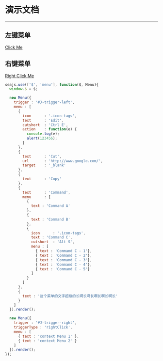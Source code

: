 # 演示文档

---
<link rel="stylesheet" type="text/css" href="http://assets.t326.alipay.net/alice/famicons/1.0.0/famicons.css">
<link rel="stylesheet" type="text/css" href="http://assets.t326.alipay.net/al/alice.common.bizdev-1.3-SNAPSHOT-src.css">

## 左键菜单
<a href="#" id="J-trigger-left">Click Me</a>

## 右键菜单
<a href="#" id="J-trigger-right">Right Click Me</a>


````javascript
seajs.use(['$', 'menu'], function($, Menu){
  window.$ = $;

  new Menu({
    trigger : '#J-trigger-left',
    menu : [
      {
        icon      : '.icon-tags',
        text      : 'Edit',
        cutshort  : 'Ctrl E',
        action    : function(e) {
          console.log(e);
          alert(123456);
        }
      },
      {
        text      : 'Cut',
        url       : 'http://www.google.com/',
        target    : '_blank'
      },
      {
        text      : 'Copy'
      },
      {
        text      : 'Command',
        menu      : [
          {
            text : 'Command A'
          },
          {
            text : 'Command B'
          },
          {
            icon      : '.icon-tags',
            text : 'Command C',
            cutshort  : 'Alt S',
            menu : [
              { text : 'Command C - 1'},
              { text : 'Command C - 2'},
              { text : 'Command C - 3'},
              { text : 'Command C - 4'},
              { text : 'Command C - 5'}
            ]
          }
        ]
      },
      {
        text : '这个菜单的文字超级的长啊长啊长啊长啊长啊长'
      }
    ]
  }).render();

  new Menu({
    trigger : '#J-trigger-right',
    triggerType : 'rightClick',
    menu : [
      { text : 'context Menu 1' },
      { text : 'context Menu 2' }
    ]
  }).render();
});
````
